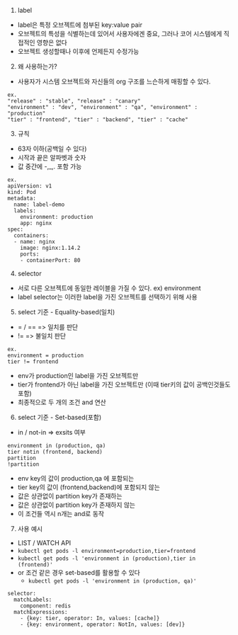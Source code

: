 1. label
- label은 특정 오브젝트에 첨부된 key:value pair
- 오브젝트의 특성을 식별하는데 있어서 사용자에겐 중요, 그러나 코어 시스템에게 직접적인 영향은 없다
- 오브젝트 생성할때나 이후에 언제든지 수정가능

2. 왜 사용하는가?
- 사용자가 시스템 오브젝트와 자신들의 org 구조를 느슨하게 매핑할 수 있다.
```
ex.
"release" : "stable", "release" : "canary"
"environment" : "dev", "environment" : "qa", "environment" : "production"
"tier" : "frontend", "tier" : "backend", "tier" : "cache"
```

3. 규칙
- 63자 이하(공백일 수 있다)
- 시작과 끝은 알파벳과 숫자
- 값 중간에 -,_,. 포함 가능
```
ex.
apiVersion: v1
kind: Pod
metadata:
  name: label-demo
  labels:
    environment: production
    app: nginx
spec:
  containers:
  - name: nginx
    image: nginx:1.14.2
    ports:
    - containerPort: 80
```

4. selector
- 서로 다른 오브젝트에 동일한 레이블을 가질 수 있다. ex) environment
- label selector는 이러한 label을 가진 오브젝트를 선택하기 위해 사용

5. select 기준 - Equality-based(일치)
- = / == => 일치를 판단
- != => 불일치 판단
```
ex. 
environment = production
tier != frontend
```
- env가 production인 label을 가진 오브젝트만
- tier가 frontend가 아닌 label을 가진 오브젝트만 (이때 tier키의 값이 공백인것들도 포함)
- 최종적으로 두 개의 조건 and 연산

6. select 기준 - Set-based(포함)
- in / not-in => exsits 여부
```
environment in (production, qa)
tier notin (frontend, backend)
partition
!partition
```
- env key의 값이 production,qa 에 포함되는
- tier key의 값이 (frontend,backend)에 포함되지 않는
- 값은 상관없이 partition key가 존재하는
- 값은 상관없이 partition key가 존재하지 않는
- 이 조건들 역시 n개는 and로 동작

7. 사용 예시
- LIST / WATCH API
- `kubectl get pods -l environment=production,tier=frontend`
- `kubectl get pods -l 'environment in (production),tier in (frontend)'`
- or 조건 같은 경우 set-based를 활용할 수 있다
  - `kubectl get pods -l 'environment in (production, qa)'`
```
selector:
  matchLabels:
    component: redis
  matchExpressions:
    - {key: tier, operator: In, values: [cache]}
    - {key: environment, operator: NotIn, values: [dev]}
```

